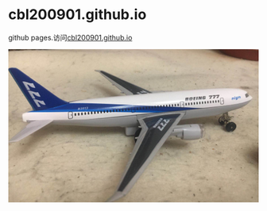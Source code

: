 # cbl200901.github.io
github pages.访问[cbl200901.github.io](https://cbl200901.github.io)


![](./feiji.jpeg)


